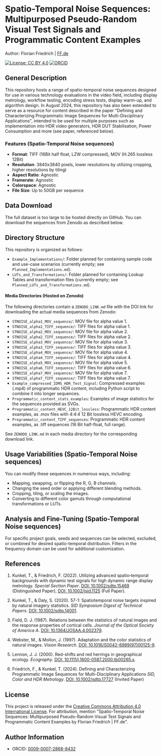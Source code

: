 # Spatio-Temporal Noise Sequences: Multipurposed Pseudo-Random Visual Test Signals and Programmatic Content Examples

Author: Florian Friedrich | [FF.de](https://www.ff.de)

[![License: CC BY 4.0](https://img.shields.io/badge/License-CC%20BY%204.0-lightgrey.svg)](https://creativecommons.org/licenses/by/4.0/)
[![ORCID](https://img.shields.io/badge/ORCID-0009--0007--2868--8432-green.svg)](https://orcid.org/0009-0007-2868-8432)

## General Description

This repository hosts a range of spatio-temporal noise sequences designed for use in various technology evaluations in the video field, including display metrology, workflow testing, encoding stress tests, display warm-up, and algorithm design. In August 2024, this repository has also been extended to serve as a resource for content described in the paper "Defining and Characterizing Programmatic Image Sequences for Multi-Disciplinary Applications", intended to be used for multiple purposes such as implementation into HDR video generators, HDR DUT Stabilisation, Power Consumption and more (see paper, referenced below).

### Features (Spatio-Temporal Noise sequences)

- **Format**: TIFF (16Bit half float, LZW compressed), MOV (H.265 lossless 12Bit)
- **Resolution**: 3840x3840 pixels, lower resolutions by utilizing cropping, higher resolutions by tiling)
- **Aspect Ratio**: Agnostic
- **Framerate**: Agnostic
- **Colorspace**: Agnostic
- **File Size**: Up to 50GB per sequence

## Data Download

The full dataset is too large to be hosted directly on GitHub. You can download the sequences from Zenodo as described below.

## Directory Structure

This repository is organized as follows:

- `Example_Implementations/`: Folder planned for containing sample code and use-case scenarios (currently empty; see `Planned_Implementations.md`).
- `LUTs_and_Transformations/`: Folder planned for containing Lookup Tables and transformation files (currently empty; see `Planned_LUTs_and_Transformations.md`).

#### Media Directories (Hosted on Zenodo)
The following directories contain a `ZENODO_LINK.md` file with the DOI link for downloading the actual media sequences from Zenodo:

- `STNOISE_alpha1_MOV_sequence/`: MOV file for alpha value 1.
- `STNOISE_alpha1_TIFF_sequence/`: TIFF files for alpha value 1.
- `STNOISE_alpha2_MOV_sequence/`: MOV file for alpha value 2.
- `STNOISE_alpha2_TIFF_sequence/`: TIFF files for alpha value 2.
- `STNOISE_alpha3_MOV_sequence/`: MOV file for alpha value 3.
- `STNOISE_alpha3_TIFF_sequence/`: TIFF files for alpha value 3.
- `STNOISE_alpha4_MOV_sequence/`: MOV file for alpha value 4.
- `STNOISE_alpha4_TIFF_sequence/`: TIFF files for alpha value 4.
- `STNOISE_alpha5_MOV_sequence/`: MOV file for alpha value 5.
- `STNOISE_alpha6_TIFF_sequence/`: TIFF files for alpha value 6.
- `STNOISE_alpha7_MOV_sequence/`: MOV file for alpha value 7.
- `STNOISE_alpha7_TIFF_sequence/`: TIFF files for alpha value 7.
- `Example_compressed_IDMS_HDR_Test_Signal`: Compressed examples (.mp4) of programmatic HDR content, including Python script to combine it into longer sequences.
- `Programmatic_content_stats_examples`: Examples of image statistics for the sequences provided as SVGs.
- `Programmatic_content_HEVC_12Bit_lossless`: Programmatic HDR content examples, as .mov files with 4:4:4 12 Bit lossless HEVC encoding.
- `Programmatic_content_TIFF_sequences`: Programmatic HDR content examples, as .tiff sequences (16 Bit half-float, full range).

See `ZENODO_LINK.md` in each media directory for the corresponding download link.


## Usage Variabilities (Spatio-Temporal Noise sequences)

You can modify these sequences in numerous ways, including:

- Mapping, swapping, or flipping the R, G, B channels.
- Changing the seed order or applying different blending methods.
- Cropping, tiling, or scaling the images.
- Converting to different color gamuts through computational transformations or LUTs.

## Analysis and Fine-Tuning (Spatio-Temporal Noise sequences)

For specific project goals, seeds and sequences can be selected, excluded, or combined for desired spatio-temporal distribution. Filters in the frequency domain can be used for additional customization.

## References

1. Kunkel, T., & Friedrich, F. (2022). Utilizing advanced spatio‐temporal backgrounds with dynamic test signals for high dynamic range display metrology. *Special Section Paper*. [DOI: 10.1002/sdtp.15469](https://doi.org/10.1002/sdtp.15469) (Distinguished Paper), [DOI: 10.1002/jsid.1125](https://doi.org/10.1002/jsid.1125) (Full Paper).
  
2. Kunkel, T., & Daly, S. (2020). 57-1: Spatiotemporal noise targets inspired by natural imagery statistics. *SID Symposium Digest of Technical Papers*. [DOI: 10.1002/sdtp.14001](https://doi.org/10.1002/sdtp.14001).
  
3. Field, D. J. (1987). Relations between the statistics of natural images and the response properties of cortical cells. *Journal of the Optical Society of America A*. [DOI: 10.1364/JOSAA.4.002379](https://doi.org/10.1364/JOSAA.4.002379).
  
4. Webster, M., & Mollon, J. (1997). Adaptation and the color statistics of natural images. *Vision Research*. [DOI: 10.1016/S0042-6989(97)00125-9](https://doi.org/10.1016/S0042-6989(97)00125-9).

5. Lennon, J. J. (2000). Red-shifts and red herrings in geographical ecology. *Ecography*. [DOI: 10.1111/j.1600-0587.2000.tb00265.x](https://doi.org/10.1111/j.1600-0587.2000.tb00265.x).

6. Friedrich, F., & Kunkel, T. (2024). Defining and Characterizing Programmatic Image Sequences for Multi-Disciplinary Applications *SID, Color and HDR Metrology*. [DOI: 10.1002/sdtp.17727](https://doi.org/10.1002/sdtp.17727) (Invited Paper)


## License

This project is released under the [Creative Commons Attribution 4.0 International License](LICENSE). For attribution, mention "Spatio-Temporal Noise Sequences: Multipurposed Pseudo-Random Visual Test Signals and Programmatic Content Examples by Florian Friedrich | FF.de".

## Author Information

- ORCID: [0009-0007-2868-8432](https://orcid.org/0009-0007-2868-8432)
